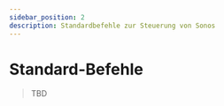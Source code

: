 ```yaml
---
sidebar_position: 2
description: Standardbefehle zur Steuerung von Sonos
---
```


# Standard-Befehle

> TBD